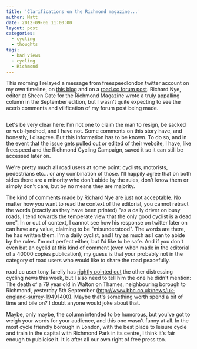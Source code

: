```yaml
---
title: 'Clarifications on the Richmond magazine...'
author: Matt
date: 2012-09-06 11:00:00
layout: post
categories:
  - cycling
  - thoughts
tags:
  - bad views
  - cycling
  - Richmond
---
```


This morning I relayed a message from freespeedlondon twitter account on my own timeline, on [this blog][1] and on a <a title="road.cc" href="http://road.cc/content/forum/65843-%E2%80%A6-only-good-cyclist-dead-one-%E2%80%A6%E2%80%9D-%E2%80%93-editor-richmond-magazine-%E2%80%93-september-issue">road.cc forum post</a>. Richard Nye, editor at Sheen Gate for the Richmond Magazine wrote a truly appalling column in the September edition, but I wasn't quite expecting to see the acerb comments and vilification of my forum post being made.

<p class="attachement"><a href="{{ "Screen-Shot-2012-09-06-at-16.29.25.png" | image_path | cdn }}" title="" rel="lightbox[1360]"><img src="{{ "Screen-Shot-2012-09-06-at-16.29.25_r300.png" | image_path | cdn }}" alt="" /></a></p>

Let's be very clear here: I'm not one to claim the man to resign, be sacked or web-lynched, and I have not. Some comments on this story have, and honestly, I disagree. But this information has to be known. To do so, and in the event that the issue gets pulled out or edited of their website, I have, like freespeed and the Richmond Cycling Campaign, saved it so it can still be accessed later on.

We're pretty much all road users at some point: cyclists, motorists, pedestrians etc... or any combination of those. I'll happily agree that on both sides there are a minority who don't abide by the rules, don't know them or simply don't care, but by no means they are majority.

The kind of comments made by Richard Nye are just not acceptable. No matter how you want to read the context of the editorial, you cannot retract the words (exactly as they have been printed) "as a daily driver on busy roads, I tend towards the temperate view that the only good cyclist is a dead one". In or out of context, I cannot see how his response on twitter later on can have any value, claiming to be "misunderstood". The words are there, he has written them. I'm a daily cyclist, and I try as much as I can to abide by the rules. I'm not perfect either, but I'd like to be safe. And if you don't even bat an eyelid at this kind of comment (even when made in the editorial of a 40000 copies publication), my guess is that your probably not in the category of road users who would like to share the road peacefully.

road.cc user tony_farelly has <a title="road.cc comments" href="http://road.cc/content/forum/65843-%E2%80%A6-only-good-cyclist-dead-one-%E2%80%A6%E2%80%9D-%E2%80%93-editor-richmond-magazine-%E2%80%93-september-issue#comment-119385">rightly pointed out</a> the other distressing cycling news this week, but I also need to tell him the one he didn't mention: The death of a 79 year old in Walton on Thames, neighbouring borough to Richmond, yesterday 5th September (<a title="Walton on Thames 79 year old cyclist" href="http://www.bbc.co.uk/news/uk-england-surrey-19491400">http://www.bbc.co.uk/news/uk-england-surrey-19491400</a>). Maybe that's something worth spend a bit of time and bile on? I doubt anyone would joke about that.

Maybe, only maybe, the column intended to be humorous, but you've got to weigh your words for your audience, and this one wasn't funny at all. In the most cycle friendly borough in London, with the best place to leisure cycle and train in the capital with Richmond Park in its centre, I think it's fair enough to publicise it. It is after all our own right of free press too.

 [1]: http://blog.ekynoxe.com/2012/09/06/the-only-good-cyclist-is-a-dead-one-editor-of-the-richmond-magazine-september-issue/ "“… the only good cyclist is a dead one …” – Editor of the Richmond Magazine – September issue"